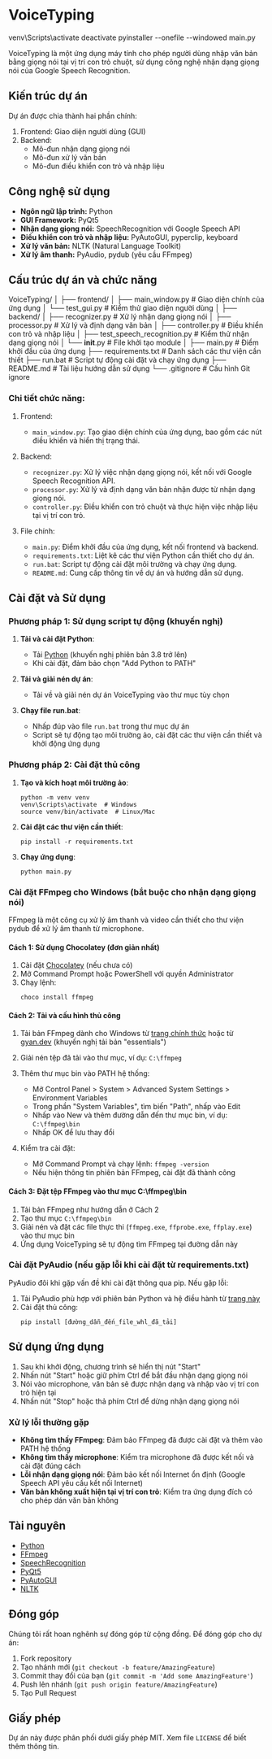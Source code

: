 # VoiceTyping
venv\Scripts\activate
deactivate
pyinstaller --onefile --windowed main.py   

VoiceTyping là một ứng dụng máy tính cho phép người dùng nhập văn bản bằng giọng nói tại vị trí con trỏ chuột, sử dụng công nghệ nhận dạng giọng nói của Google Speech Recognition.

## Kiến trúc dự án

Dự án được chia thành hai phần chính:

1. Frontend: Giao diện người dùng (GUI)
2. Backend: 
   - Mô-đun nhận dạng giọng nói
   - Mô-đun xử lý văn bản
   - Mô-đun điều khiển con trỏ và nhập liệu

## Công nghệ sử dụng

- **Ngôn ngữ lập trình:** Python
- **GUI Framework:** PyQt5
- **Nhận dạng giọng nói:** SpeechRecognition với Google Speech API
- **Điều khiển con trỏ và nhập liệu:** PyAutoGUI, pyperclip, keyboard
- **Xử lý văn bản:** NLTK (Natural Language Toolkit)
- **Xử lý âm thanh:** PyAudio, pydub (yêu cầu FFmpeg)

## Cấu trúc dự án và chức năng

VoiceTyping/
│
├── frontend/
│   ├── main_window.py  # Giao diện chính của ứng dụng
│   └── test_gui.py     # Kiểm thử giao diện người dùng
│
├── backend/
│   ├── recognizer.py   # Xử lý nhận dạng giọng nói
│   ├── processor.py    # Xử lý và định dạng văn bản
│   ├── controller.py   # Điều khiển con trỏ và nhập liệu
│   ├── test_speech_recognition.py  # Kiểm thử nhận dạng giọng nói
│   └── __init__.py     # File khởi tạo module
│
├── main.py             # Điểm khởi đầu của ứng dụng
├── requirements.txt    # Danh sách các thư viện cần thiết
├── run.bat             # Script tự động cài đặt và chạy ứng dụng
├── README.md           # Tài liệu hướng dẫn sử dụng
└── .gitignore          # Cấu hình Git ignore

### Chi tiết chức năng:

1. Frontend:
   - `main_window.py`: Tạo giao diện chính của ứng dụng, bao gồm các nút điều khiển và hiển thị trạng thái.

2. Backend:
   - `recognizer.py`: Xử lý việc nhận dạng giọng nói, kết nối với Google Speech Recognition API.
   - `processor.py`: Xử lý và định dạng văn bản nhận được từ nhận dạng giọng nói.
   - `controller.py`: Điều khiển con trỏ chuột và thực hiện việc nhập liệu tại vị trí con trỏ.

3. File chính:
   - `main.py`: Điểm khởi đầu của ứng dụng, kết nối frontend và backend.
   - `requirements.txt`: Liệt kê các thư viện Python cần thiết cho dự án.
   - `run.bat`: Script tự động cài đặt môi trường và chạy ứng dụng.
   - `README.md`: Cung cấp thông tin về dự án và hướng dẫn sử dụng.

## Cài đặt và Sử dụng

### Phương pháp 1: Sử dụng script tự động (khuyến nghị)

1. **Tải và cài đặt Python**:
   - Tải [Python](https://www.python.org/downloads/) (khuyến nghị phiên bản 3.8 trở lên)
   - Khi cài đặt, đảm bảo chọn "Add Python to PATH"

2. **Tải và giải nén dự án**:
   - Tải về và giải nén dự án VoiceTyping vào thư mục tùy chọn

3. **Chạy file run.bat**:
   - Nhấp đúp vào file `run.bat` trong thư mục dự án
   - Script sẽ tự động tạo môi trường ảo, cài đặt các thư viện cần thiết và khởi động ứng dụng

### Phương pháp 2: Cài đặt thủ công

1. **Tạo và kích hoạt môi trường ảo**:
   ```
   python -m venv venv
   venv\Scripts\activate  # Windows
   source venv/bin/activate  # Linux/Mac
   ```

2. **Cài đặt các thư viện cần thiết**:
   ```
   pip install -r requirements.txt
   ```

3. **Chạy ứng dụng**:
   ```
   python main.py
   ```

### Cài đặt FFmpeg cho Windows (bắt buộc cho nhận dạng giọng nói)

FFmpeg là một công cụ xử lý âm thanh và video cần thiết cho thư viện pydub để xử lý âm thanh từ microphone.

#### Cách 1: Sử dụng Chocolatey (đơn giản nhất)

1. Cài đặt [Chocolatey](https://chocolatey.org/install) (nếu chưa có)
2. Mở Command Prompt hoặc PowerShell với quyền Administrator
3. Chạy lệnh:
   ```
   choco install ffmpeg
   ```

#### Cách 2: Tải và cấu hình thủ công

1. Tải bản FFmpeg dành cho Windows từ [trang chính thức](https://ffmpeg.org/download.html#build-windows) hoặc từ [gyan.dev](https://www.gyan.dev/ffmpeg/builds/) (khuyến nghị tải bản "essentials")
2. Giải nén tệp đã tải vào thư mục, ví dụ: `C:\ffmpeg`
3. Thêm thư mục bin vào PATH hệ thống:
   - Mở Control Panel > System > Advanced System Settings > Environment Variables
   - Trong phần "System Variables", tìm biến "Path", nhấp vào Edit
   - Nhấp vào New và thêm đường dẫn đến thư mục bin, ví dụ: `C:\ffmpeg\bin`
   - Nhấp OK để lưu thay đổi

4. Kiểm tra cài đặt:
   - Mở Command Prompt và chạy lệnh: `ffmpeg -version`
   - Nếu hiện thông tin phiên bản FFmpeg, cài đặt đã thành công

#### Cách 3: Đặt tệp FFmpeg vào thư mục C:\ffmpeg\bin

1. Tải bản FFmpeg như hướng dẫn ở Cách 2
2. Tạo thư mục `C:\ffmpeg\bin`
3. Giải nén và đặt các file thực thi (`ffmpeg.exe`, `ffprobe.exe`, `ffplay.exe`) vào thư mục bin
4. Ứng dụng VoiceTyping sẽ tự động tìm FFmpeg tại đường dẫn này

### Cài đặt PyAudio (nếu gặp lỗi khi cài đặt từ requirements.txt)

PyAudio đôi khi gặp vấn đề khi cài đặt thông qua pip. Nếu gặp lỗi:

1. Tải PyAudio phù hợp với phiên bản Python và hệ điều hành từ [trang này](https://www.lfd.uci.edu/~gohlke/pythonlibs/#pyaudio)
2. Cài đặt thủ công:
   ```
   pip install [đường_dẫn_đến_file_whl_đã_tải]
   ```

## Sử dụng ứng dụng

1. Sau khi khởi động, chương trình sẽ hiển thị nút "Start"
2. Nhấn nút "Start" hoặc giữ phím Ctrl để bắt đầu nhận dạng giọng nói
3. Nói vào microphone, văn bản sẽ được nhận dạng và nhập vào vị trí con trỏ hiện tại
4. Nhấn nút "Stop" hoặc thả phím Ctrl để dừng nhận dạng giọng nói

### Xử lý lỗi thường gặp

- **Không tìm thấy FFmpeg**: Đảm bảo FFmpeg đã được cài đặt và thêm vào PATH hệ thống
- **Không tìm thấy microphone**: Kiểm tra microphone đã được kết nối và cài đặt đúng cách
- **Lỗi nhận dạng giọng nói**: Đảm bảo kết nối Internet ổn định (Google Speech API yêu cầu kết nối Internet)
- **Văn bản không xuất hiện tại vị trí con trỏ**: Kiểm tra ứng dụng đích có cho phép dán văn bản không

## Tài nguyên

- [Python](https://www.python.org/)
- [FFmpeg](https://ffmpeg.org/)
- [SpeechRecognition](https://pypi.org/project/SpeechRecognition/)
- [PyQt5](https://pypi.org/project/PyQt5/)
- [PyAutoGUI](https://pypi.org/project/PyAutoGUI/)
- [NLTK](https://www.nltk.org/)

## Đóng góp

Chúng tôi rất hoan nghênh sự đóng góp từ cộng đồng. Để đóng góp cho dự án:

1. Fork repository
2. Tạo nhánh mới (`git checkout -b feature/AmazingFeature`)
3. Commit thay đổi của bạn (`git commit -m 'Add some AmazingFeature'`)
4. Push lên nhánh (`git push origin feature/AmazingFeature`)
5. Tạo Pull Request

## Giấy phép

Dự án này được phân phối dưới giấy phép MIT. Xem file `LICENSE` để biết thêm thông tin.